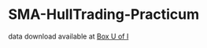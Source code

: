 # SMA-HullTrading-Practicum

data download available at [Box U of I](https://uofi.app.box.com/folder/86585727849)
